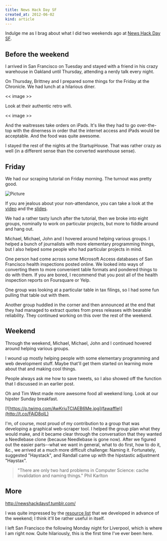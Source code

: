 ```yaml
---
title: News Hack Day SF
created_at: 2012-06-02
kind: article
---
```


Indulge me as I brag about what I did two weekends ago at
[News Hack Day SF](http://newshackdaysf.tumblr.com).

## Before the weekend

I arrived in San Francisco on Tuesday and stayed with a friend in his
crazy warehouse in Oakland until Thursday, attending a nerdy talk every night.

On Thursday, Brittney and I prepared some things for the Friday at the Chronicle.
We had lunch at a hilarious diner.

<< image >>

Look at their authentic retro wifi.

<< image >>

And the waitresses take orders on iPads.
It's like they had to go over-the-top with the dinerness in order that the
internet access and iPads would be acceptable.
And the food was quite awesome.

I stayed the rest of the nights at the StartupHouse. That was rather crazy as well
(in a different sense than the converted warehouse sense).

## Friday
We had our scraping tutorial on Friday morning. The turnout was pretty good.

![Picture](aoeu)

If you are jealous about your non-attendance, you can take a look at the
[video](foo) and the [slides](slides).

We had a rather tasty lunch after the tutorial, then we broke into eight groups,
nominally to work on particular projects, but more to fiddle around and hang out.

Michael, Michael, John and I hovered around helping various groups.
I helped a bunch of journalists with more elementary programming things,
but I also helped some people who had particular projects in mind.

One person had come across some Microsoft Access databases of San Francisco health inspections
posted online. We looked into ways of converting them to more convenient
table formats and pondered things to do with them. If you are bored, I
recommend that you post all of the health inspection reports on Foursquare or Yelp.

One group was looking at a particular table in tax filings, so I
had some fun pulling that table out with them.

Another group huddled in the corner and then announced at the end that they
had managed to extract quotes from press releases with bearable reliability.
They continued working on this over the rest of the weekend.

## Weekend

Through the weekend, Michael, Michael, John and I continued hovered around
helping various groups.

I wound up mostly helping people with some elementary programming and web
development stuff. Maybe that'll get them started on learning more about
that and making cool things.

People always ask me how to save tweets, so I also showed off the function
that I discussed in an earlier post.

Oh and Tim West made more awesome food all weekend long. Look at our hipster
Sunday breakfast.

[![https://p.twimg.com/AwKriuTCIAEB6Me.jpg](fawaffle)](http://t.co/FAiD8oIL)

I'm, of course, most proud of my contribution to a group that was developing a graphical
web-scraper tool. I helped the group plan what they would make, and it became clear
through the conversation that they wanted a Needlebase clone (because Needlebase is gone
now). After we figured out the easier parts--what we want in general, what to do first,
how to do it, &c., we arrived at a much more difficult challenge: Naming it. Fortunately,
suggested "Haystack", and Randall came up with the hipstastic adjustment "Haystax".

>  "There are only two hard problems in Computer Science: cache invalidation and naming things."
>  Phil Karlton

## More

http://newshackdaysf.tumblr.com/

I was quite impressed by the
[resource list](http://newshackdays.pbworks.com/w/page/53777325/FrontPage)
that we developed in advance of the weekend; I think it'll be rather useful in
itself.

I left San Francisco the following Monday night for Liverpool, which is where
I am right now. Quite hilariously, this is the first time I've ever been here.
